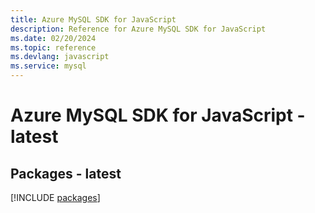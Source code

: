 ```yaml
---
title: Azure MySQL SDK for JavaScript
description: Reference for Azure MySQL SDK for JavaScript
ms.date: 02/20/2024
ms.topic: reference
ms.devlang: javascript
ms.service: mysql
---
```

# Azure MySQL SDK for JavaScript - latest
## Packages - latest
[!INCLUDE [packages](mysql-index.md)]